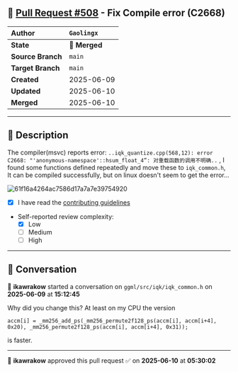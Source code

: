## 🔀 [Pull Request #508](https://github.com/ikawrakow/ik_llama.cpp/pull/508) - Fix Compile error (C2668)

| **Author** | `Gaolingx` |
| :--- | :--- |
| **State** | 🔀 **Merged** |
| **Source Branch** | `main` |
| **Target Branch** | `main` |
| **Created** | 2025-06-09 |
| **Updated** | 2025-06-10 |
| **Merged** | 2025-06-10 |

---

## 📄 Description

The compiler(msvc) reports error: `..iqk_quantize.cpp(568,12): error C2668: "'anonymous-namespace'::hsum_float_4”: 对重载函数的调用不明确..` , I found some functions defined repeatedly and move these to `iqk_common.h`, It can be compiled successfully, but on linux doesn't seem to get the error...

![61f16a4264ac7586d17a7a7e39754920](https://github.com/user-attachments/assets/1be364ee-494e-4bfc-b2f8-9e116c3a6c82)

- [x] I have read the [contributing guidelines](https://github.com/ggerganov/llama.cpp/blob/master/CONTRIBUTING.md)
- Self-reported review complexity:
  - [x] Low
  - [ ] Medium
  - [ ] High

---

## 💬 Conversation

👤 **ikawrakow** started a conversation on `ggml/src/iqk/iqk_common.h` on **2025-06-09** at **15:12:45**

Why did you change this? At least on my CPU the version
```
accm[i] = _mm256_add_ps(_mm256_permute2f128_ps(accm[i], accm[i+4], 0x20), _mm256_permute2f128_ps(accm[i], accm[i+4], 0x31));
```
is faster.

---

👤 **ikawrakow** approved this pull request ✅ on **2025-06-10** at **05:30:02**